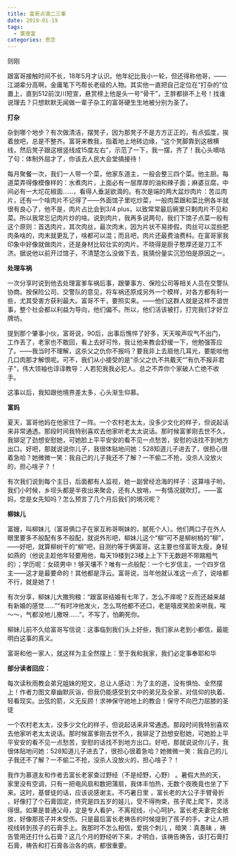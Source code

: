 ```yaml
---
title: 富哥点滴二三事
date: 2019-01-19
tags:
  - 覃德富
categories: 思念
---
```

则刚

跟富哥接触时间不长，18年5月才认识。他年纪比我小一轮，但还得称他哥，——江湖辈分高啊，金庸笔下丐帮长老级的人物。其实他一直把自己定位在“打杂的”位置上，直到512前汶川短宣，悬赏榜上他是头一号“骨干”，王胖都排不上号！找谁说理去？只想默默无闻做一辈子杂工的富哥硬生生地被分别为圣了。

**打杂**

杂到哪个地步？有次做清洁，摆凳子，因为那凳子不是方方正正的，有点弧度，挨着放吧，总是不整齐。富哥来教我，指着地上地砖边缘，“这个凳脚靠到这根横线，然后凳子跟这根竖线成15度左右”，示范了一下，我一摆，齐了！我心头嘀咕了句：体制外屈才了，你该去人民大会堂搞接待！

每月聚餐一次，我们一人带一个菜，他家东道主，一般会整三四个菜。他主厨。每道菜弄得像模像样的：水煮肉片，上面必有一层厚厚的油和辣子面；麻婆豆腐，中间必有一大坨花椒面......，看得人垂涎欲滴的。有次是端的两大盆炒肉片：苦瓜肉片，还有一个啥肉片不记得了——外面馆子里吃炒菜，一般肉菜跟和菜比例各半就很有良心了，他不是，肉片占比会到3/4 plus，以致常常最后碗里只剩肉片不见和菜。所以我常忘记肉片炒的啥。说到肉片，我再多说两句，我们下馆子点菜一般有这个原则：首选肉片，其次肉丝，最次肉末，因为片状不易掺假，肉丝可以混些肥肉条啥的，肉末就更乱了，啥都可以混；而且吧，肉片还最费油费料。在富哥家我印象中好像就做肉片，还是身材比较壮实的肉片。不晓得是厨子憨厚还是刀工不济。据说他以前开过馆子，不清楚怎么没做下去，我猜份量实沉恐怕是原因之一。

**处理车祸**

一次分享时说到他去处理富爹车祸后事，跟肇事方、保险公司等相关人员在交警队协商。按保险公司、交警队的意见，将车祸还原成另外一个模样，对各方都有利一些，尤其受害方获利最大。富哥不干，要照实来。——他们这群人就是这样不谙世事，整个社会都以利益为导向，他们偏不。所以，他们活该被打，打完我们才好立牌坊。

提到那个肇事小伙，富哥说，90后，出事后憔悴了好多，天天唉声叹气不出门，工作丢了，老家也不敢回，看上去好可怜，我让他来教会舒缓一下，他勉强答应了。——我当时不理解，这杀父之仇你不报吗？要我非上去扇他几耳光，要能啖他几口肉那才解恨呢。可不，我们从小接受的是”杀父之仇不共戴天“”有仇不报非君子“，伟大领袖也谆谆教导：人若犯我我必犯人。总之不弄你个家破人亡绝不收手。

这事以后，我知跟他境界差太多，心头渐生仰慕。

**富妈**

夏天，富哥他妈在他家住了一阵。一个农村老太太，没多少文化的样子，但说起话来非常通透。那段时间我特别喜欢去他家听老太太说话。那时候富爹刚去世不久，我铆足了劲想安慰她，可她脸上平平安安的看不见一点愁苦，安慰的话找不到地方出口。好吧，那就说说你儿子，我很体贴地问她：528知道儿子进去了，很担心很着急哈？她微微一笑：我自己的儿子我还不了解？一不偷二不抢，没杀人没放火的，担心啥子？！

有次我们说到每个主日，后面都有人监视，她一副曾经沧海的样子：这算啥子哟，我们小时候，乡坝头都是半夜出来聚会，还有人放哨，一有情况就吹灯。——富妈，您是女先知吗？怎么预言了几个月后我们的境况呢？

**柳妹儿**

富嫂，叫柳妹儿（富哥俩口子在家互称哥啊妹的，腻死个人）。他们两口子在外人眼里要多不般配有多不般配，就说外形吧，柳妹儿这个“柳”可不是柳树梢的“柳”，——好吧，就算柳树干的“柳”吧，目测约等于俩富哥。这主要也怪富哥太瘦，身轻如燕的（他说主趁他年轻要用他，每天19楼到23楼上上下下无数趟不带踹粗气的）；学历呢：女硕男中！够天壤不？唯有一点般配：一个七岁信主，一个四岁信主——这才是最要命的！其他都是浮云。富哥说，当年他就认准这一点了，说啥都不行，就是她了！

有次分享，柳妹儿大撒狗粮：“跟富哥结婚有七年了，怎么不痒呢？反而还越来越有新婚的感觉......”“有时冲他发火，怎么骂他都不还口，老是嘻皮笑脸来哄我，唉～～，气都没地儿撒呀......”。不写了，怕齁死你。

柳妹儿前不久给富哥写信说：这事临到我们头上好些，我们家从老到小都信，最能明白这事的真义。

富哥和他一家人，就这样为主全然摆上：至于我和我家，我们必定事奉耶和华

**部分读者回应：**

每次读秋雨教会弟兄姐妹的短文，总让人感动：为了主的道，没有惧怕、全然摆上！作者力图文章幽默灰诣，但我仍能感受到文中的弟兄及全家，对信仰的执着、轻看现实。出弦的箭，义无反顾！求神保守祂地上的教会！保守不向巴力屈膝的圣徒

一个农村老太太，没多少文化的样子，但说起话来非常通透。那段时间我特别喜欢去他家听老太太说话。那时候富爹刚去世不久，我铆足了劲想安慰她，可她脸上平平安安的看不见一点愁苦，安慰的话找不到地方出口。好吧，那就说说你儿子，我很体贴地问她：528知道儿子进去了，很担心很着急哈？她微微一笑：我自己的儿子我还不了解？一不偷二不抢，没杀人没放火的，担心啥子？！

我作为慕道友和作者去富长老家查过野经（不是经野，心野） 。暑假大热的天，家里没有空调，只有一把电风扇和数把蒲扇，我体丰怕热，无数个夜晚竟也坐了下来。这时，基督徒的话，应该说感谢主。不巧暑日里 ，富长老的大公子手臂骨折 ，好像打了个石膏固定，终究是四五岁的娃儿，受不得拘束，孩子爬上爬下，灵活得很。如果是普通父母，定是专人看护，不离视线，小心呵护。富长老夫妻完全敞放，好像那孩子并未受伤。只是最后富长老祷告的时候提到了孩子的手。才让人把视线转到孩子的石膏手上。我那时不怎么相信，爱挑个刺儿 ，暗笑：真愚昧 ，祷告管用还打什么石膏？这几个月的野经听下来，才明白，该祷告祷告，该打石膏打石膏，祷告和打石膏各治各的病，都很重要。
​
